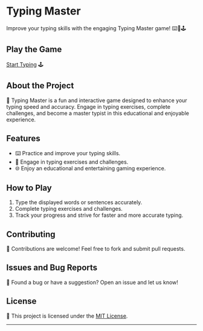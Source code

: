 # Typing Master

Improve your typing skills with the engaging Typing Master game! ⌨️🚀🕹️

## Play the Game

[Start Typing](https://aryan0-1maurya.github.io/typing-master/) 🕹️

## About the Project

📜 Typing Master is a fun and interactive game designed to enhance your typing speed and accuracy. Engage in typing exercises, complete challenges, and become a master typist in this educational and enjoyable experience.

## Features

- ⌨️ Practice and improve your typing skills.
- 🚀 Engage in typing exercises and challenges.
- 🌐 Enjoy an educational and entertaining gaming experience.

## How to Play

1. Type the displayed words or sentences accurately.
2. Complete typing exercises and challenges.
3. Track your progress and strive for faster and more accurate typing.

## Contributing

🤝 Contributions are welcome! Feel free to fork and submit pull requests.

## Issues and Bug Reports

🐛 Found a bug or have a suggestion? Open an issue and let us know!

## License

📄 This project is licensed under the [MIT License](LICENSE).

---
